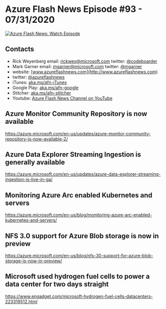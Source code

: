 # Azure Flash News Episode #93 - 07/31/2020

[![Azure Flash News: Watch Episode](https://img.youtube.com/vi/nbQkTTskqVY/0.jpg)](https://youtu.be/nbQkTTskqVY "Azure Flash News: Episode 93")

## Contacts

* Rick Weyenberg  email: rickwey@microsoft.com twitter: [@codeboarder](https://www.twitter.com/codeboarder)
* Mark Garner email: mgarner@microsoft.com twitter: [@mgarner](https://www.twitter.com/mgarner)
* website: [www.azureflashnews.com](http://www.azureflashnews.com)
* twitter: [@azureflashnews](https://www.twitter.com/azureflashnews)
* iTunes: [aka.ms/afn-iTunes](https://aka.ms/afn-iTunes)
* Google Play: [aka.ms/afn-google](https://aka.ms/afn-google)
* Stitcher: [aka.ms/afn-stitcher](https://aka.ms/afn-stitcher)
* Youtube: [Azure Flash News Channel on YouTube](https://www.youtube.com/channel/UCV6U_D4q7OxQaf0rFfEb6fQ)

## Azure Monitor Community Repository is now available

https://azure.microsoft.com/en-us/updates/azure-monitor-community-repository-is-now-available-2/ 

## Azure Data Explorer Streaming Ingestion is generally available

https://azure.microsoft.com/en-us/updates/azure-data-explorer-streaming-ingestion-is-live-in-ga/

## Monitoring Azure Arc enabled Kubernetes and servers

https://azure.microsoft.com/en-us/blog/monitoring-azure-arc-enabled-kubernetes-and-servers/

## NFS 3.0 support for Azure Blob storage is now in preview

https://azure.microsoft.com/en-us/blog/nfs-30-support-for-azure-blob-storage-is-now-in-preview/

## Microsoft used hydrogen fuel cells to power a data center for two days straight

https://www.engadget.com/microsoft-hydrogen-fuel-cells-datacenters-223319512.html
